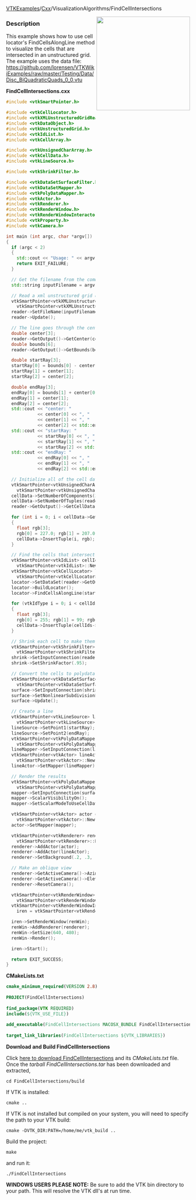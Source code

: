 [VTKExamples](/index/)/[Cxx](/Cxx)/VisualizationAlgorithms/FindCellIntersections

<img align="right" src="https://github.com/lorensen/VTKExamples/blob/gh-pages/Testing/Baseline/VisualizationAlgorithms/TestFindCellIntersections.png?raw=true" width="256" />

### Description
This example shows how to use cell locator's FindCellsAlongLine method to visualize the cells that are intersected in an unstructured grid. The example uses the data file:
https://github.com/lorensen/VTKWikiExamples/raw/master/Testing/Data/Disc_BiQuadraticQuads_0_0.vtu

**FindCellIntersections.cxx**
```c++
#include <vtkSmartPointer.h>

#include <vtkCellLocator.h>
#include <vtkXMLUnstructuredGridReader.h>
#include <vtkDataObject.h>
#include <vtkUnstructuredGrid.h>
#include <vtkIdList.h>
#include <vtkCellArray.h>

#include <vtkUnsignedCharArray.h>
#include <vtkCellData.h>
#include <vtkLineSource.h>

#include <vtkShrinkFilter.h>

#include <vtkDataSetSurfaceFilter.h>
#include <vtkDataSetMapper.h>
#include <vtkPolyDataMapper.h>
#include <vtkActor.h>
#include <vtkRenderer.h>
#include <vtkRenderWindow.h>
#include <vtkRenderWindowInteractor.h>
#include <vtkProperty.h>
#include <vtkCamera.h>

int main (int argc, char *argv[])
{
  if (argc < 2)
  {
    std::cout << "Usage: " << argv[0] << " filename.vtu" << std::endl;
    return EXIT_FAILURE;
  }

  // Get the filename from the command line
  std::string inputFilename = argv[1];

  // Read a xml unstructured grid dataset
  vtkSmartPointer<vtkXMLUnstructuredGridReader> reader =
    vtkSmartPointer<vtkXMLUnstructuredGridReader>::New();
  reader->SetFileName(inputFilename.c_str());
  reader->Update();

  // The line goes through the center of the data and runs along the x axis
  double center[3];
  reader->GetOutput()->GetCenter(center);
  double bounds[6];
  reader->GetOutput()->GetBounds(bounds);

  double startRay[3];
  startRay[0] = bounds[0] - center[0];
  startRay[1] = center[1];
  startRay[2] = center[2];

  double endRay[3];
  endRay[0] = bounds[1] + center[0];
  endRay[1] = center[1];
  endRay[2] = center[2];
  std::cout << "center: "
            << center[0] << ", "
            << center[1] << ", "
            << center[2] << std::endl;
  std::cout << "startRay: "
            << startRay[0] << ", "
            << startRay[1] << ", "
            << startRay[2] << std::endl;
  std::cout << "endRay: "
            << endRay[0] << ", "
            << endRay[1] << ", "
            << endRay[2] << std::endl;

  // Initialize all of the cell data colors
  vtkSmartPointer<vtkUnsignedCharArray> cellData =
    vtkSmartPointer<vtkUnsignedCharArray>::New();
  cellData->SetNumberOfComponents(3);
  cellData->SetNumberOfTuples(reader->GetOutput()->GetNumberOfCells());
  reader->GetOutput()->GetCellData()->SetScalars(cellData);

  for (int i = 0; i < cellData->GetNumberOfTuples(); ++i)
  {
    float rgb[3];
    rgb[0] = 227.0; rgb[1] = 207.0; rgb[2] =  87.0; // banana
    cellData->InsertTuple(i, rgb);
  }

  // Find the cells that intersect the line and color those cells
  vtkSmartPointer<vtkIdList> cellIds =
    vtkSmartPointer<vtkIdList>::New();
  vtkSmartPointer<vtkCellLocator> locator =
    vtkSmartPointer<vtkCellLocator>::New();
  locator->SetDataSet(reader->GetOutput());
  locator->BuildLocator();
  locator->FindCellsAlongLine(startRay, endRay, .001, cellIds);

  for (vtkIdType i = 0; i < cellIds->GetNumberOfIds(); ++i)
  {
    float rgb[3];
    rgb[0] = 255; rgb[1] = 99; rgb[2] = 71; // tomato
    cellData->InsertTuple(cellIds->GetId(i), rgb);
  }

  // Shrink each cell to make them visible
  vtkSmartPointer<vtkShrinkFilter> shrink =
    vtkSmartPointer<vtkShrinkFilter>::New();
  shrink->SetInputConnection(reader->GetOutputPort());
  shrink->SetShrinkFactor(.95);

  // Convert the cells to polydata
  vtkSmartPointer<vtkDataSetSurfaceFilter> surface =
    vtkSmartPointer<vtkDataSetSurfaceFilter>::New();
  surface->SetInputConnection(shrink->GetOutputPort());
  surface->SetNonlinearSubdivisionLevel(2);
  surface->Update();

  // Create a line
  vtkSmartPointer<vtkLineSource> lineSource =
    vtkSmartPointer<vtkLineSource>::New();
  lineSource->SetPoint1(startRay);
  lineSource->SetPoint2(endRay);
  vtkSmartPointer<vtkPolyDataMapper> lineMapper =
    vtkSmartPointer<vtkPolyDataMapper>::New();
  lineMapper->SetInputConnection(lineSource->GetOutputPort());
  vtkSmartPointer<vtkActor> lineActor =
    vtkSmartPointer<vtkActor>::New();
  lineActor->SetMapper(lineMapper);

  // Render the results
  vtkSmartPointer<vtkPolyDataMapper> mapper =
    vtkSmartPointer<vtkPolyDataMapper>::New();
  mapper->SetInputConnection(surface->GetOutputPort());
  mapper->ScalarVisibilityOn();
  mapper->SetScalarModeToUseCellData();

  vtkSmartPointer<vtkActor> actor =
    vtkSmartPointer<vtkActor>::New();
  actor->SetMapper(mapper);

  vtkSmartPointer<vtkRenderer> renderer =
    vtkSmartPointer<vtkRenderer>::New();
  renderer->AddActor(actor);
  renderer->AddActor(lineActor);
  renderer->SetBackground(.2, .3, .4);

  // Make an oblique view
  renderer->GetActiveCamera()->Azimuth(30);
  renderer->GetActiveCamera()->Elevation(30);
  renderer->ResetCamera();

  vtkSmartPointer<vtkRenderWindow> renWin =
    vtkSmartPointer<vtkRenderWindow>::New();
  vtkSmartPointer<vtkRenderWindowInteractor>
    iren = vtkSmartPointer<vtkRenderWindowInteractor>::New();

  iren->SetRenderWindow(renWin);
  renWin->AddRenderer(renderer);
  renWin->SetSize(640, 480);
  renWin->Render();

  iren->Start();

  return EXIT_SUCCESS;
}
```
**CMakeLists.txt**
```cmake
cmake_minimum_required(VERSION 2.8)
 
PROJECT(FindCellIntersections)
 
find_package(VTK REQUIRED)
include(${VTK_USE_FILE})
 
add_executable(FindCellIntersections MACOSX_BUNDLE FindCellIntersections.cxx)
 
target_link_libraries(FindCellIntersections ${VTK_LIBRARIES})
```

**Download and Build FindCellIntersections**

Click [here to download FindCellIntersections](https://github.com/lorensen/VTKWikiExamplesTarballs/raw/master/FindCellIntersections.tar) and its *CMakeLists.txt* file.
Once the *tarball FindCellIntersections.tar* has been downloaded and extracted,
```
cd FindCellIntersections/build 
```
If VTK is installed:
```
cmake ..
```
If VTK is not installed but compiled on your system, you will need to specify the path to your VTK build:
```
cmake -DVTK_DIR:PATH=/home/me/vtk_build ..
```
Build the project:
```
make
```
and run it:
```
./FindCellIntersections
```
**WINDOWS USERS PLEASE NOTE:** Be sure to add the VTK bin directory to your path. This will resolve the VTK dll's at run time.

